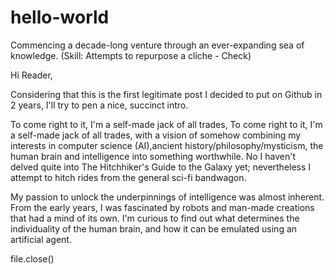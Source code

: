 # hello-world
Commencing a decade-long venture through an ever-expanding sea of knowledge. (Skill: Attempts to repurpose a cliche - Check)

Hi Reader,

Considering that this is the first legitimate post I decided to put on Github in 2 years, I'll try to pen a nice, succinct intro.

To come right to it, I'm a self-made jack of all trades, To come right to it, I'm a self-made jack of all trades, with a vision of somehow combining my interests in computer science (AI),ancient history/philosophy/mysticism, the human brain and intelligence into something worthwhile. No I haven't delved quite into The Hitchhiker's Guide to the Galaxy yet; nevertheless I attempt to hitch rides from the general sci-fi bandwagon.

My passion to unlock the underpinnings of intelligence was almost inherent. From the early years, I was fascinated by robots and man-made creations that had a mind of its own. I'm curious to find out what determines the individuality of the human brain, and how it can be emulated using an artificial agent.

file.close()
  
  
